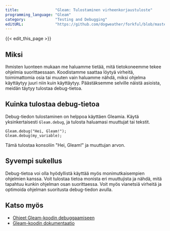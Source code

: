 ```yaml
---
title:                "Gleam: Tulostaminen virheenkorjaustuloste"
programming_language: "Gleam"
category:             "Testing and Debugging"
editURL:              "https://github.com/dogweather/forkful/blob/master/content/fi/gleam/printing-debug-output.md"
---
```


{{< edit_this_page >}}

## Miksi

Ihmisten luonteen mukaan me haluamme tietää, mitä tietokoneemme tekee ohjelmia suorittaessaan. Koodistamme saattaa löytyä virheitä, toimimattomia osia tai muuten vain haluamme nähdä, miksi ohjelma käyttäytyy juuri niin kuin käyttäytyy. Päästäksemme selville näistä asioista, meidän täytyy tulostaa debug-tietoa.

## Kuinka tulostaa debug-tietoa

Debug-tiedon tulostaminen on helppoa käyttäen Gleamia. Käytä yksinkertaisesti ```Gleam.debug```, ja tulosta haluamasi muuttujat tai tekstit.

```
Gleam.debug("Hei, Gleam!");
Gleam.debug(my_variable);
```

Tämä tulostaa konsoliin "Hei, Gleam!" ja muuttujan arvon.

## Syvempi sukellus

Debug-tietoa voi olla hyödyllistä käyttää myös monimutkaisempien ohjelmien kanssa. Voit tulostaa tietoa monista eri muuttujista ja nähdä, mitä tapahtuu kunkin ohjelman osan suorittaessa. Voit myös vianetsiä virheitä ja optimoida ohjelman suoritusta debug-tiedon avulla.

## Katso myös

- [Ohjeet Gleam-koodin debuggaamiseen](https://gleam.run/articles/debugging-gleam/)
- [Gleam-koodin dokumentaatio](https://gleam.run/documentation/)
